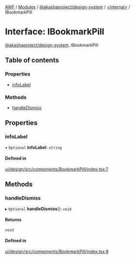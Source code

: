 [AWF](../README.md) / [Modules](../modules.md) / [@akashaproject/design-system](../modules/akashaproject_design_system.md) / [<internal\>](../modules/akashaproject_design_system._internal_.md) / IBookmarkPill

# Interface: IBookmarkPill

[@akashaproject/design-system](../modules/akashaproject_design_system.md).[<internal>](../modules/akashaproject_design_system._internal_.md).IBookmarkPill

## Table of contents

### Properties

- [infoLabel](akashaproject_design_system._internal_.IBookmarkPill.md#infolabel)

### Methods

- [handleDismiss](akashaproject_design_system._internal_.IBookmarkPill.md#handledismiss)

## Properties

### infoLabel

• `Optional` **infoLabel**: `string`

#### Defined in

[ui/design/src/components/BookmarkPill/index.tsx:7](https://github.com/AKASHAorg/akasha-world-framework/blob/d81a7246/ui/design/src/components/BookmarkPill/index.tsx#L7)

## Methods

### handleDismiss

▸ `Optional` **handleDismiss**(): `void`

#### Returns

`void`

#### Defined in

[ui/design/src/components/BookmarkPill/index.tsx:8](https://github.com/AKASHAorg/akasha-world-framework/blob/d81a7246/ui/design/src/components/BookmarkPill/index.tsx#L8)
